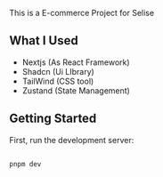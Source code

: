 This is a E-commerce Project for Selise

## What I Used

- Nextjs (As React Framework)
- Shadcn (Ui LIbrary)
- TailWind (CSS tool)
- Zustand (State Management)

## Getting Started

First, run the development server:

```bash

pnpm dev

```
